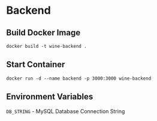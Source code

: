 # Backend

## Build Docker Image

```console
docker build -t wine-backend .
```

## Start Container

```console
docker run -d --name backend -p 3000:3000 wine-backend
```

## Environment Variables

`DB_STRING` - MySQL Database Connection String
